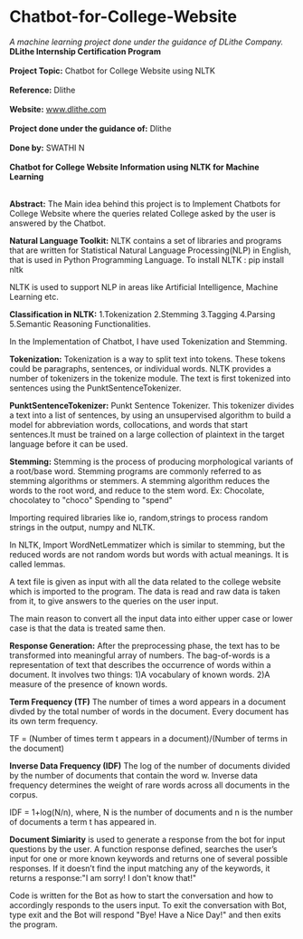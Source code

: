 # Chatbot-for-College-Website
<i>A machine learning project done under the guidance of DLithe Company.</i>
<br><b>DLithe Internship Certification Program</b></br>
<br><b>Project Topic:</b> Chatbot for College Website using NLTK</br> 
<br><b>Reference:</b> Dlithe</br>
<br><b>Website:</b> www.dlithe.com</br>
<br><b>Project done under the guidance of:</b> Dlithe</br>
<br><b>Done by:</b> SWATHI N </br>
<br><b>Chatbot for College Website Information using NLTK for Machine Learning</b></br>
<br><p>

<b>Abstract:</b>
The Main idea behind this project is to Implement Chatbots for College Website where 
the queries related College asked by the user is answered by the Chatbot.<br>

<b>Natural Language Toolkit:</b>
NLTK contains a set of libraries and programs that are written for Statistical Natural Language Processing(NLP)
in English, that is used in Python Programming Language.
To install NLTK : pip install nltk<br>

NLTK is used to support NLP in areas like Artificial Intelligence, Machine Learning etc.

<b>Classification in NLTK:</b>
1.Tokenization
2.Stemming
3.Tagging
4.Parsing
5.Semantic Reasoning Functionalities.<br>

In the Implementation of Chatbot, I have used Tokenization and Stemming.

<b>Tokenization:</b>
Tokenization is a way to split text into tokens. These tokens could be paragraphs, sentences, or individual words.
NLTK provides a number of tokenizers in the tokenize module.
The text is first tokenized into sentences using the PunktSentenceTokenizer.<br>

<b>PunktSentenceTokenizer:</b>
Punkt Sentence Tokenizer. This tokenizer divides a text into a list of sentences, by using an unsupervised algorithm to build a model for abbreviation words, collocations, 
and words that start sentences.It must be trained on a large collection of plaintext in the target language before it can be used.<br>

<b>Stemming:</b>
Stemming is the process of producing morphological variants of a root/base word. Stemming programs are commonly referred to as stemming algorithms or stemmers.
A stemming algorithm reduces the words to the root word, and reduce to the stem word.
Ex: Chocolate, chocolatey to "choco"
    Spending to "spend"<br>

Importing required libraries like io, random,strings to process random strings in the output, numpy and NLTK.

In NLTK, Import WordNetLemmatizer which is similar to stemming, but the reduced words are not random words but words with actual meanings. It is called lemmas.

A text file is given as input with all the data related to the college website which is imported to the program.
The data is read and raw data is taken from it, to give answers to the queries on the user input.

The main reason to convert all the input data into either upper case or lower case is that the data is treated same then.

<b>Response Generation:</b>
After the preprocessing phase, the text has to be transformed into meaningful array of numbers. 
The bag-of-words is a representation of text that describes the occurrence of words within a document.
It involves two things:
1)A vocabulary of known words.
2)A measure of the presence of known words.<br>

<b>Term Frequency (TF)</b>
The number of times a word appears in a document divded by the total number of words in the document. Every document has its own term frequency.

TF = (Number of times term t appears in a document)/(Number of terms in the document)<br>

<b>Inverse Data Frequency (IDF)</b>
The log of the number of documents divided by the number of documents that contain the word w.
Inverse data frequency determines the weight of rare words across all documents in the corpus.

IDF = 1+log(N/n), where, N is the number of documents and n is the number of documents a term t has appeared in.

<b>Document Simiarity</b> is used to generate a response from the bot for input questions by the user. 
A function response defined, searches the user’s input for one or more known keywords and returns one of several possible responses. 
If it doesn’t find the input matching any of the keywords, it returns a response:"I am sorry! I don't know that!"

Code is written for the Bot as how to start the conversation and how to accordingly responds to the users input.
To exit the conversation with Bot, type exit and the Bot will respond "Bye! Have a Nice Day!" and then exits the program.</p>






